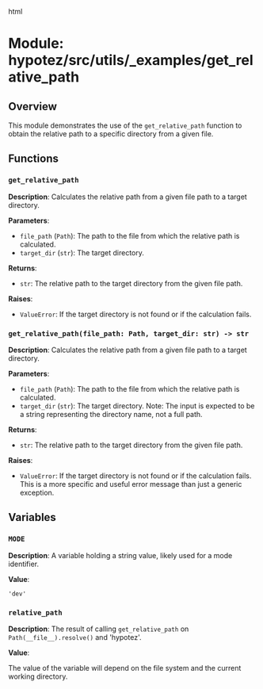 html
<h1>Module: hypotez/src/utils/_examples/get_relative_path</h1>

<h2>Overview</h2>
<p>This module demonstrates the use of the <code>get_relative_path</code> function to obtain the relative path to a specific directory from a given file.</p>

<h2>Functions</h2>

<h3><code>get_relative_path</code></h3>

<p><strong>Description</strong>: Calculates the relative path from a given file path to a target directory.</p>

<p><strong>Parameters</strong>:</p>
<ul>
  <li><code>file_path</code> (<code>Path</code>): The path to the file from which the relative path is calculated.</li>
  <li><code>target_dir</code> (<code>str</code>): The target directory.</li>
</ul>

<p><strong>Returns</strong>:</p>
<ul>
  <li><code>str</code>: The relative path to the target directory from the given file path.</li>
</ul>

<p><strong>Raises</strong>:</p>
<ul>
  <li><code>ValueError</code>: If the target directory is not found or if the calculation fails.</li>
</ul>


<h3><code><a name="get_relative_path"></a>get_relative_path(file_path: Path, target_dir: str) -> str</code></h3>

<p><strong>Description</strong>: Calculates the relative path from a given file path to a target directory.</p>

<p><strong>Parameters</strong>:</p>
<ul>
  <li><code>file_path</code> (<code>Path</code>): The path to the file from which the relative path is calculated.</li>
  <li><code>target_dir</code> (<code>str</code>): The target directory.  Note: The input is expected to be a string representing the directory name, not a full path.</li>
</ul>

<p><strong>Returns</strong>:</p>
<ul>
  <li><code>str</code>: The relative path to the target directory from the given file path.</li>
</ul>


<p><strong>Raises</strong>:</p>
<ul>
  <li><code>ValueError</code>: If the target directory is not found or if the calculation fails.  This is a more specific and useful error message than just a generic exception.</li>
</ul>


<h2>Variables</h2>
<h3><code>MODE</code></h3>
<p><strong>Description</strong>:  A variable holding a string value, likely used for a mode identifier.</p>

<p><strong>Value</strong>:</p>
<p><code>'dev'</code></p>

<h3><code>relative_path</code></h3>
<p><strong>Description</strong>: The result of calling <code>get_relative_path</code> on <code>Path(__file__).resolve()</code> and 'hypotez'.</p>

<p><strong>Value</strong>:</p>

<p>The value of the variable will depend on the file system and the current working directory.</p>